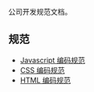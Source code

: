 公司开发规范文档。

## 规范

* [Javascript 编码规范](./javascript.md)
* [CSS 编码规范](./css.md)
* [HTML 编码规范](./html.md)

